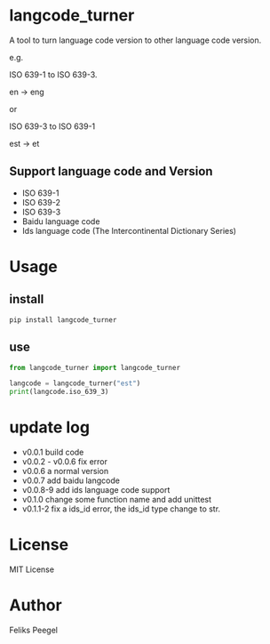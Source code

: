 # langcode_turner

A tool to turn language code version to other language code version.

e.g.

ISO 639-1 to ISO 639-3.

en -> eng

or

ISO 639-3 to ISO 639-1

est -> et

## Support language code and Version

- ISO 639-1
- ISO 639-2
- ISO 639-3
- Baidu language code
- Ids language code (The Intercontinental Dictionary Series)

# Usage

## install
```
pip install langcode_turner
```

## use
```python
from langcode_turner import langcode_turner

langcode = langcode_turner("est")
print(langcode.iso_639_3)

```

# update log

- v0.0.1 build code
- v0.0.2 - v0.0.6 fix error
- v0.0.6 a normal version
- v0.0.7 add baidu langcode
- v0.0.8-9 add ids language code support
- v0.1.0 change some function name and add unittest
- v0.1.1-2 fix a ids_id error, the ids_id type change to str.

# License
MIT License

# Author
Feliks Peegel

